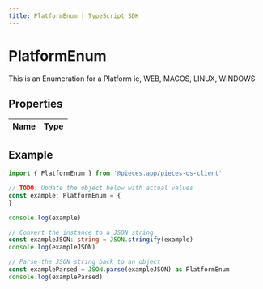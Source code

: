 ```yaml
---
title: PlatformEnum | TypeScript SDK
---
```



# PlatformEnum

This is an Enumeration for a Platform ie, WEB, MACOS, LINUX, WINDOWS

## Properties

Name | Type
------------ | -------------

## Example

```typescript
import { PlatformEnum } from '@pieces.app/pieces-os-client'

// TODO: Update the object below with actual values
const example: PlatformEnum = {
}

console.log(example)

// Convert the instance to a JSON string
const exampleJSON: string = JSON.stringify(example)
console.log(exampleJSON)

// Parse the JSON string back to an object
const exampleParsed = JSON.parse(exampleJSON) as PlatformEnum
console.log(exampleParsed)
```



